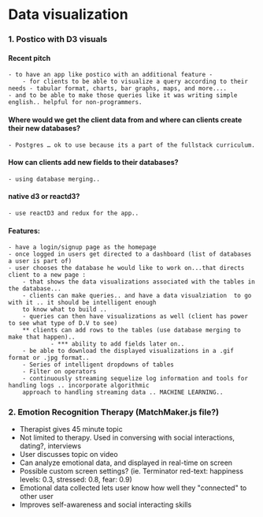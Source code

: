 # Data visualization 

### 1. Postico with D3 visuals

#### Recent pitch 
    - to have an app like postico with an additional feature - 
        - for clients to be able to visualize a query according to their needs - tabular format, charts, bar graphs, maps, and more....  
    - and to be able to make those queries like it was writing simple english.. helpful for non-programmers. 
#### Where would we get the client data from and where can clients create their new databases? 
    - Postgres … ok to use because its a part of the fullstack curriculum.       
#### How can clients add new fields to their databases? 
    - using database merging.. 
#### native d3 or reactd3? 
    - use reactD3 and redux for the app.. 
#### Features: 
    - have a login/signup page as the homepage
    - once logged in users get directed to a dashboard (list of databases a user is part of)
    - user chooses the database he would like to work on...that directs client to a new page : 
        - that shows the data visualizations associated with the tables in the database... 
        - clients can make queries.. and have a data visualziation  to go with it .. it should be intelligent enough 
        to know what to build .. 
        - queries can then have visualizations as well (client has power to see what type of D.V to see)
        ** clients can add rows to the tables (use database merging to make that happen)..
                - *** ability to add fields later on.. 
	    - be able to download the displayed visualizations in a .gif format or .jpg format.. 
	    - Series of intelligent dropdowns of tables
	    - Filter on operators 
	    - continuously streaming sequelize log information and tools for handling logs .. incorporate algorithmic 
	    approach to handling streaming data .. MACHINE LEARNING..  

### 2. Emotion Recognition Therapy (MatchMaker.js file?)
- Therapist gives 45 minute topic
- Not limited to therapy. Used in conversing with social interactions, dating?, interviews
- User discusses topic on video
- Can analyze emotional data, and displayed in real-time on screen
- Possible custom screen settings? (ie. Terminator red-text: happiness levels: 0.3, stressed: 0.8, fear: 0.9)
- Emotional data collected lets user know how well they "connected" to other user
- Improves self-awareness and social interacting skills


